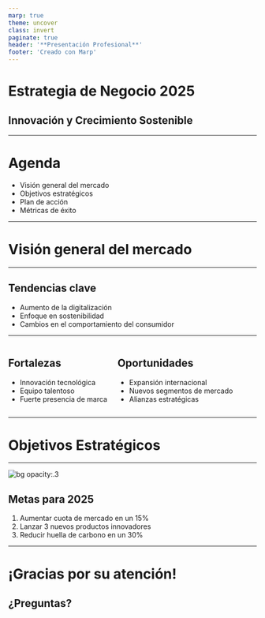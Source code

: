 ```yaml
---
marp: true
theme: uncover
class: invert
paginate: true
header: '**Presentación Profesional**'
footer: 'Creado con Marp'
---
```


<!-- _class: lead -->
# Estrategia de Negocio 2025
## Innovación y Crecimiento Sostenible

---

<!-- _class: lead -->
# Agenda

- Visión general del mercado
- Objetivos estratégicos
- Plan de acción
- Métricas de éxito

---

<!-- _class: lead gaia -->
# Visión general del mercado

---

<!-- _class: default -->
## Tendencias clave

- Aumento de la digitalización
- Enfoque en sostenibilidad
- Cambios en el comportamiento del consumidor

<!-- This comment adds a simple fade-in animation -->
<!-- _class: default -->
<!-- _transition: fade -->

---

<!-- Creates a two-column layout -->
<div class="columns">
<div>

## Fortalezas

- Innovación tecnológica
- Equipo talentoso
- Fuerte presencia de marca

</div>
<div>

## Oportunidades

- Expansión internacional
- Nuevos segmentos de mercado
- Alianzas estratégicas

</div>
</div>

---

<!-- _class: lead -->
# Objetivos Estratégicos

---

<!-- Uses background image for visual impact -->
![bg opacity:.3](https://path-to-your-image.jpg)

## Metas para 2025

1. Aumentar cuota de mercado en un 15%
2. Lanzar 3 nuevos productos innovadores
3. Reducir huella de carbono en un 30%

---

<!-- _class: lead -->
# ¡Gracias por su atención!
## ¿Preguntas?
